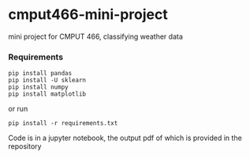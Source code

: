 # cmput466-mini-project

mini project for CMPUT 466, classifying weather data

### Requirements
```
pip install pandas
pip install -U sklearn
pip install numpy
pip install matplotlib
```

or run

```
pip install -r requirements.txt
```

Code is in a jupyter notebook, the output pdf of which is provided in the repository
